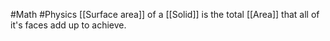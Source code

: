 #Math #Physics 
[[Surface area]] of a [[Solid]] is the total [[Area]] that all of it's faces add up to achieve.